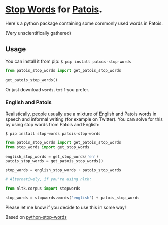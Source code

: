 # [Stop Words](https://en.wikipedia.org/wiki/Stop_words) for [Patois](https://en.wikipedia.org/wiki/Jamaican_Patois).

Here's a python package containing some commonly used words in Patois.

(Very unscientifically gathered)


## Usage

You can install it from pip: `$ pip install patois-stop-words` 

```python
from patois_stop_words import get_patois_stop_words

get_patois_stop_words()
```

Or just download `words.txt`if you prefer. 

### English and Patois 

Realistically, people usually use a mixture of English and Patois words in speech and informal writing (for example on Twitter).
You can solve for this by using stop words from Patois and English:

```
$ pip install stop-words patois-stop-words
```

```python
from patois_stop_words import get_patois_stop_words
from stop_words import get_stop_words

english_stop_words = get_stop_words('en')
patois_stop_words = get_patois_stop_words()

stop_words = english_stop_words + patois_stop_words

# Alternatively, if you're using nltk:

from nltk.corpus import stopwords

stop_words = stopwords.words('english') + patois_stop_words
```

Please let me know if you decide to use this in some way! 

Based on [python-stop-words](https://github.com/Alir3z4/python-stop-words)

